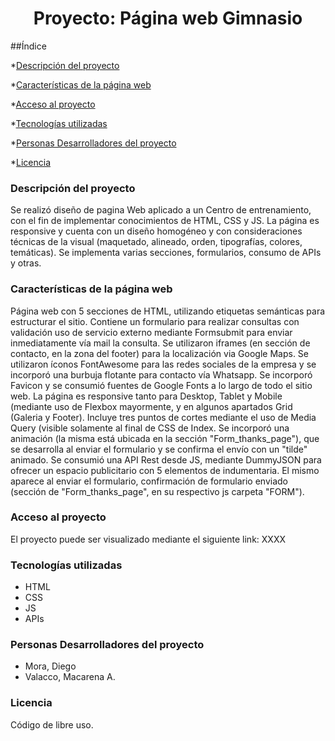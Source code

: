 <h1 align="center"> Proyecto: Página web Gimnasio</h1>

##Índice


*[Descripción del proyecto](#Descripción-del-proyecto)

*[Características de la página web](#Características-de-la-página-web)

*[Acceso al proyecto](#Acceso-al-proyecto)

*[Tecnologías utilizadas](#tecnologías-utilizadas)

*[Personas Desarrolladores del proyecto](#personas-Desarrolladores-del-proyecto)

*[Licencia](#licencia)




<h3>Descripción del proyecto</h3>

Se realizó diseño de pagina Web aplicado a un Centro de entrenamiento, con el fin de implementar conocimientos de HTML, CSS y JS. La página es responsive y cuenta con un diseño homogéneo y con consideraciones técnicas de la visual (maquetado, alineado, orden, tipografías, colores, temáticas). Se implementa varias secciones, formularios, consumo de APIs y otras.

<h3>Características de la página web</h3>

Página web con 5 secciones de HTML, utilizando etiquetas semánticas para estructurar el sitio. Contiene un formulario para realizar consultas con validación uso de servicio externo mediante Formsubmit para enviar inmediatamente vía mail la consulta.
Se utilizaron iframes (en sección de contacto, en la zona del footer) para la localización via Google Maps. 
Se utilizaron íconos FontAwesome para las redes sociales de la empresa y se incorporó una burbuja flotante para contacto vía Whatsapp.
Se incorporó Favicon y se consumió fuentes de Google Fonts a lo largo de todo el sitio web.
La página es responsive tanto para Desktop, Tablet y Mobile (mediante uso de Flexbox mayormente, y en algunos apartados Grid (Galeria y Footer). Incluye tres puntos de cortes mediante el uso de Media Query (visible solamente al final de CSS de Index.
Se incorporó una animación (la misma está ubicada en la sección "Form_thanks_page"), que se desarrolla al enviar el formulario y se confirma el envío con un "tilde" animado.
Se consumió una API Rest desde JS, mediante DummyJSON para ofrecer un espacio publicitario con 5 elementos de indumentaria. El mismo aparece al enviar el formulario, confirmación de formulario enviado (sección de "Form_thanks_page", en su respectivo js carpeta "FORM").

<h3>Acceso al proyecto</h3>

El proyecto puede ser visualizado mediante el siguiente link:
XXXX

<h3>Tecnologías utilizadas</h3>

<ul>
  <li>HTML</li>
  <li>CSS</li>
  <li>JS</li>
  <li>APIs</li>
</ul>

<h3>Personas Desarrolladores del proyecto</h3>

<ul>
  <li>Mora, Diego</li>
  <li>Valacco, Macarena A.</li>
  
</ul>


<h3>Licencia</h3>

Código de libre uso.
